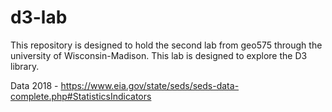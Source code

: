 # d3-lab
This repository is designed to hold the second lab from geo575 through the university of Wisconsin-Madison. This lab is designed to explore the D3 library.

Data 2018 -
https://www.eia.gov/state/seds/seds-data-complete.php#StatisticsIndicators